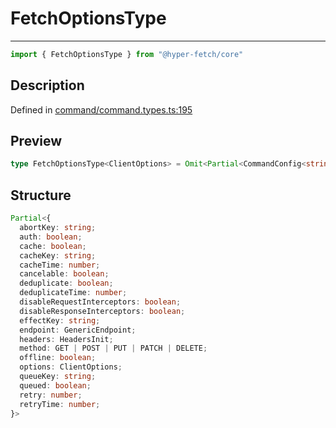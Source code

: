 

# FetchOptionsType

<div class="api-docs__separator" data-reactroot="">

---

</div><div class="api-docs__import" data-reactroot="">

```ts
import { FetchOptionsType } from "@hyper-fetch/core"
```

</div><div class="api-docs__section">

## Description

</div><div class="api-docs__description"><span class="api-docs__do-not-parse">



</span></div><p class="api-docs__definition">

Defined in [command/command.types.ts:195](https://github.com/BetterTyped/hyper-fetch/blob/6c3eaa91/packages/core/src/command/command.types.ts#L195)

</p><div class="api-docs__section">

## Preview

</div><div class="api-docs__preview type single">

```ts
type FetchOptionsType<ClientOptions> = Omit<Partial<CommandConfig<string, ClientOptions>>, endpoint | method>;
```

</div><div class="api-docs__section">

## Structure

</div><div class="api-docs__returns">

```ts
Partial<{
  abortKey: string;
  auth: boolean;
  cache: boolean;
  cacheKey: string;
  cacheTime: number;
  cancelable: boolean;
  deduplicate: boolean;
  deduplicateTime: number;
  disableRequestInterceptors: boolean;
  disableResponseInterceptors: boolean;
  effectKey: string;
  endpoint: GenericEndpoint;
  headers: HeadersInit;
  method: GET | POST | PUT | PATCH | DELETE;
  offline: boolean;
  options: ClientOptions;
  queueKey: string;
  queued: boolean;
  retry: number;
  retryTime: number;
}>
```

</div>